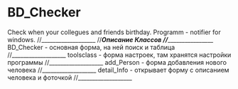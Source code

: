 # BD_Checker
Check when your collegues and friends birthday. Programm - notifier for windows.
//___________________
//___Описание Классов
//___________________
BD_Checker  - основная форма, на ней поиск и таблица
//___________________
toolsclass  - форма настроек, там хранятся настройки программы
//___________________
add_Person  - форма добавления нового человека
//___________________
detail_Info - открывает форму с описанием человека и фоточкой
//___________________
